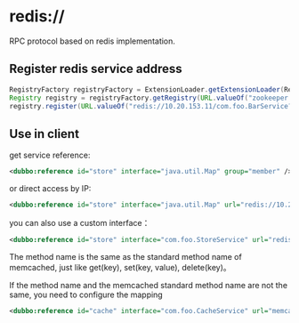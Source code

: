 # redis://

RPC protocol based on redis implementation.

## Register redis service address

```java
RegistryFactory registryFactory = ExtensionLoader.getExtensionLoader(RegistryFactory.class).getAdaptiveExtension();
Registry registry = registryFactory.getRegistry(URL.valueOf("zookeeper://10.20.153.10:2181"));
registry.register(URL.valueOf("redis://10.20.153.11/com.foo.BarService?category=providers&dynamic=false&application=foo&group=member&loadbalance=consistenthash"));
```

## Use in client

get service reference:

```xml
<dubbo:reference id="store" interface="java.util.Map" group="member" />
```

or direct access by IP:


```xml
<dubbo:reference id="store" interface="java.util.Map" url="redis://10.20.153.10:6379" />
```

you can also use a custom interface：

```xml
<dubbo:reference id="store" interface="com.foo.StoreService" url="redis://10.20.153.10:6379" />
```

The method name is the same as the standard method name of memcached, just like get(key), set(key, value), delete(key)。

If the method name and the memcached standard method name are not the same, you need to configure the mapping

```xml
<dubbo:reference id="cache" interface="com.foo.CacheService" url="memcached://10.20.153.10:11211" p:set="putFoo" p:get="getFoo" p:delete="removeFoo" />
```


